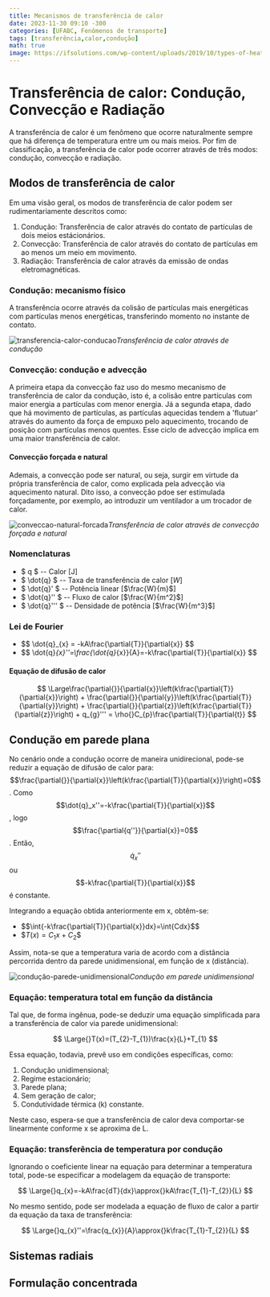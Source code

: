 ```yaml
---
title: Mecanismos de transferência de calor
date: 2023-11-30 09:10 -300
categories: [UFABC, Fenômenos de transporte]
tags: [transferência,calor,condução]
math: true
image: https://ifsolutions.com/wp-content/uploads/2019/10/types-of-heat-exchangers-in-oil-and-gas-industry.jpg
---
```


# Transferência de calor: Condução, Convecção e Radiação
A transferência de calor é um fenômeno que ocorre naturalmente sempre que há diferença de temperatura entre um ou mais meios. Por fim de classificação, a transferência de calor pode ocorrer através de três modos: condução, convecção e radiação.

## Modos de transferência de calor
Em uma visão geral, os modos de transferência de calor podem ser rudimentariamente descritos como:
1. Condução: Transferência de calor através do contato de partículas de dois meios estácionários.
2. Convecção: Transferência de calor através do contato de partículas em ao menos um meio em movimento.
3. Radiação: Transferência de calor através da emissão de ondas eletromagnéticas.

### Condução: mecanismo físico
A transferência ocorre através da colisão de partículas mais energéticas com partículas menos energéticas, transferindo momento no instante de contato.

![transferencia-calor-conducao](https://emerginginvestigators.org/rails/active_storage/representations/proxy/eyJfcmFpbHMiOnsibWVzc2FnZSI6IkJBaHBBc2NKIiwiZXhwIjpudWxsLCJwdXIiOiJibG9iX2lkIn19--aa8361f6d6eacb9a184b2f3e91dfc68dbd766403/eyJfcmFpbHMiOnsibWVzc2FnZSI6IkJBaDdCem9MWm05eWJXRjBTU0lJYW5CbkJqb0dSVlE2QzNKbGMybDZaVWtpRFRZd01IZzJNREErQmpzR1ZBPT0iLCJleHAiOm51bGwsInB1ciI6InZhcmlhdGlvbiJ9fQ==--a3b53ba1a0f83efef18f6e75a8d4ce784384bee2/Fig5_New.jpg)_Transferência de calor através de condução_

### Convecção: condução e advecção
A primeira etapa da convecção faz uso do mesmo mecanismo de transferência de calor da condução, isto é, a colisão entre partículas com maior energia a partículas com menor energia. Já a segunda etapa, dado que há movimento de partículas, as partículas aquecidas tendem a 'flutuar' através do aumento da força de empuxo pelo aquecimento, trocando de posição com partículas menos quentes. Esse ciclo de advecção implica em uma maior transferência de calor.

#### Convecção forçada e natural
Ademais, a convecção pode ser natural, ou seja, surgir em virtude da própria transferência de calor, como explicada pela advecção via aquecimento natural. Dito isso, a convecção pdoe ser estimulada forçadamente, por exemplo, ao introduzir um ventilador a um trocador de calor.

![conveccao-natural-forcada](https://www.ednasia.com/wp-content/uploads/sites/3/2021/05/fan-controls-figure-images-01-e1620421342148.jpg)_Transferência de calor através de convecção forçada e natural_

### Nomenclaturas
- $ q $ -- Calor \[J\]
- $ \dot{q} $ -- Taxa de transferência de calor \[$W$\]
- $ \dot{q}' $ -- Potência linear \[$\frac{W}{m}$\]
- $ \dot{q}'' $ -- Fluxo de calor \[$\frac{W}{m^2}$\]
- $ \dot{q}''' $ -- Densidade de potência \[$\frac{W}{m^3}$\]

### Lei de Fourier
- \$$ \dot{q}_{x} = -kA\frac{\partial{T}}{\partial{x}} $$
- \$$ \dot{q}_{x}''=\frac{\dot{q}_{x}}{A}=-k\frac{\partial{T}}{\partial{x}} $$

#### Equação de difusão de calor
$$ \Large\frac{\partial{}}{\partial{x}}\left(k\frac{\partial{T}}{\partial{x}}\right) + \frac{\partial{}}{\partial{y}}\left(k\frac{\partial{T}}{\partial{y}}\right) + \frac{\partial{}}{\partial{z}}\left(k\frac{\partial{T}}{\partial{z}}\right) + q_{g}''' = \rho{}C_{p}\frac{\partial{T}}{\partial{t}} $$

## Condução em parede plana
No cenário onde a condução ocorre de maneira unidirecional, pode-se reduzir a equação de difusão de calor para: $$\frac{\partial{}}{\partial{x}}\left(k\frac{\partial{T}}{\partial{x}}\right)=0$$. Como $$\dot{q}_x''=-k\frac{\partial{T}}{\partial{x}}$$, logo $$\frac{\partial{q''}}{\partial{x}}=0$$. Então, $$\dot{q}_x''$$ ou $$-k\frac{\partial{T}}{\partial{x}}$$ é constante.

Integrando a equação obtida anteriormente em x, obtêm-se:
- \$$\int{-k\frac{\partial{T}}{\partial{x}}dx}=\int{Cdx}$$
- \$$T(x)=C_{1}x+C_{2}$$

Assim, nota-se que a temperatura varia de acordo com a distância percorrida dentro da parede unidimensional, em função de x (distância).    

![condução-parede-unidimensional](https://encrypted-tbn0.gstatic.com/images?q=tbn:ANd9GcT-BAdQlBMwQo_M7nU7BTCohwtyG7A_v90D0Q&usqp=CAU)_Condução em parede unidimensional_

### Equação: temperatura total em função da distância
Tal que, de forma ingênua, pode-se deduzir uma equação simplificada para a transferência de calor via parede unidimensional:

$$ \Large{}T(x)=(T_{2}-T_{1})\frac{x}{L}+T_{1} $$

Essa equação, todavia, prevê uso em condições específicas, como:
1. Condução unidimensional;
2. Regime estacionário;
3. Parede plana;
4. Sem geração de calor;
5. Condutividade térmica (k) constante.

Neste caso, espera-se que a transferência de calor deva comportar-se linearmente conforme x se aproxima de L. 

### Equação: transferência de temperatura por condução
Ignorando o coeficiente linear na equação para determinar a temperatura total, pode-se especificar a modelagem da equação de transporte:

$$ \Large{}q_{x}=-kA\frac{dT}{dx}\approx{}kA\frac{T_{1}-T_{2}}{L} $$

No mesmo sentido, pode ser modelada a equação de fluxo de calor a partir da equação da taxa de transferência:

$$ \Large{}q_{x}''=\frac{q_{x}}{A}\approx{}k\frac{T_{1}-T_{2}}{L} $$


 
## Sistemas radiais
 
## Formulação concentrada
